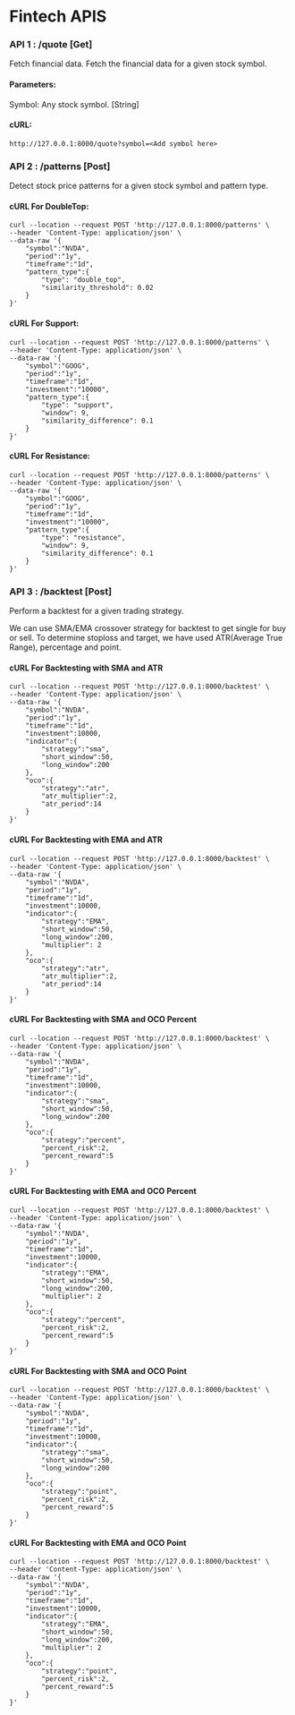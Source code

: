 # Fintech APIS

### API 1 : /quote [Get]
Fetch financial data.
Fetch the financial data for a given stock symbol.

#### Parameters:
Symbol: Any stock symbol. [String]
#### cURL:
```
http://127.0.0.1:8000/quote?symbol=<Add symbol here>
```

### API 2 : /patterns [Post]
Detect stock price patterns for a given stock symbol and pattern type.

#### cURL For DoubleTop:
```
curl --location --request POST 'http://127.0.0.1:8000/patterns' \
--header 'Content-Type: application/json' \
--data-raw '{
    "symbol":"NVDA",
    "period":"1y",
    "timeframe":"1d",
    "pattern_type":{
        "type": "double_top",
        "similarity_threshold": 0.02
    }
}' 
```
#### cURL For Support:
```
curl --location --request POST 'http://127.0.0.1:8000/patterns' \
--header 'Content-Type: application/json' \
--data-raw '{
    "symbol":"GOOG",
    "period":"1y",
    "timeframe":"1d",
    "investment":"10000",
    "pattern_type":{
        "type": "support",
        "window": 9,
        "similarity_difference": 0.1
    }
}' 
```
#### cURL For Resistance:
```
curl --location --request POST 'http://127.0.0.1:8000/patterns' \
--header 'Content-Type: application/json' \
--data-raw '{
    "symbol":"GOOG",
    "period":"1y",
    "timeframe":"1d",
    "investment":"10000",
    "pattern_type":{
        "type": "resistance",
        "window": 9,
        "similarity_difference": 0.1
    }
}' 
```
### API 3 : /backtest [Post]
Perform a backtest for a given trading strategy.

We can use SMA/EMA crossover strategy for backtest to get single for buy or sell. To determine stoploss and target, we have used ATR(Average True Range), percentage and point. 
#### cURL For Backtesting with SMA and ATR
```
curl --location --request POST 'http://127.0.0.1:8000/backtest' \
--header 'Content-Type: application/json' \
--data-raw '{
    "symbol":"NVDA",
    "period":"1y",
    "timeframe":"1d",
    "investment":10000,
    "indicator":{
        "strategy":"sma",
        "short_window":50,
        "long_window":200
    },
    "oco":{
        "strategy":"atr",
        "atr_multiplier":2,
        "atr_period":14
    }
}'
```

#### cURL For Backtesting with EMA and ATR
```
curl --location --request POST 'http://127.0.0.1:8000/backtest' \
--header 'Content-Type: application/json' \
--data-raw '{
    "symbol":"NVDA",
    "period":"1y",
    "timeframe":"1d",
    "investment":10000,
    "indicator":{
        "strategy":"EMA",
        "short_window":50,
        "long_window":200,
        "multiplier": 2
    },
    "oco":{
        "strategy":"atr",
        "atr_multiplier":2,
        "atr_period":14
    }
}'
```

#### cURL For Backtesting with SMA and OCO Percent
```
curl --location --request POST 'http://127.0.0.1:8000/backtest' \
--header 'Content-Type: application/json' \
--data-raw '{
    "symbol":"NVDA",
    "period":"1y",
    "timeframe":"1d",
    "investment":10000,
    "indicator":{
        "strategy":"sma",
        "short_window":50,
        "long_window":200
    },
    "oco":{
        "strategy":"percent",
        "percent_risk":2,
        "percent_reward":5
    }
}'
```

#### cURL For Backtesting with EMA and OCO Percent
```
curl --location --request POST 'http://127.0.0.1:8000/backtest' \
--header 'Content-Type: application/json' \
--data-raw '{
    "symbol":"NVDA",
    "period":"1y",
    "timeframe":"1d",
    "investment":10000,
    "indicator":{
        "strategy":"EMA",
        "short_window":50,
        "long_window":200,
        "multiplier": 2
    },
    "oco":{
        "strategy":"percent",
        "percent_risk":2,
        "percent_reward":5
    }
}'
```

#### cURL For Backtesting with SMA and OCO Point
```
curl --location --request POST 'http://127.0.0.1:8000/backtest' \
--header 'Content-Type: application/json' \
--data-raw '{
    "symbol":"NVDA",
    "period":"1y",
    "timeframe":"1d",
    "investment":10000,
    "indicator":{
        "strategy":"sma",
        "short_window":50,
        "long_window":200
    },
    "oco":{
        "strategy":"point",
        "percent_risk":2,
        "percent_reward":5
    }
}'
```

#### cURL For Backtesting with EMA and OCO Point
```
curl --location --request POST 'http://127.0.0.1:8000/backtest' \
--header 'Content-Type: application/json' \
--data-raw '{
    "symbol":"NVDA",
    "period":"1y",
    "timeframe":"1d",
    "investment":10000,
    "indicator":{
        "strategy":"EMA",
        "short_window":50,
        "long_window":200,
        "multiplier": 2
    },
    "oco":{
        "strategy":"point",
        "percent_risk":2,
        "percent_reward":5
    }
}'
```